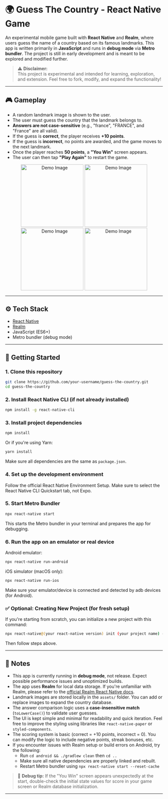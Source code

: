# 🌍 Guess The Country - React Native Game

An experimental mobile game built with **React Native** and **Realm**, where users guess the name of a country based on its famous landmarks. This app is written primarily in **JavaScript** and runs in **debug mode** via **Metro bundler**. The project is still in early development and is meant to be explored and modified further.

> ⚠️ **Disclaimer:**  
> This project is experimental and intended for learning, exploration, and extension. Feel free to fork, modify, and expand the functionality!

---

## 🎮 Gameplay

- A random landmark image is shown to the user.
- The user must guess the country that the landmark belongs to.
- **Answers are not case-sensitive** (e.g., "france", "FRANCE", and "France" are all valid).
- If the guess is **correct**, the player receives **+10 points**.
- If the guess is **incorrect**, no points are awarded, and the game moves to the next landmark.
- Once the player reaches **50 points**, a **"You Win"** screen appears.
- The user can then tap **"Play Again"** to restart the game.

<div align="center">
  <img src="https://i.postimg.cc/nLLVJnY4/Whats-App-Image-2025-05-18-at-15-30-08.jpg" alt="Demo Image" style="width: 200px; height: auto;" />
  <img src="https://i.postimg.cc/LXYHJvWh/Whats-App-Image-2025-05-18-at-15-30-08-1.jpg" alt="Demo Image" style="width: 200px; height: auto;" />
  <img src="https://i.postimg.cc/wxNqHfJG/Whats-App-Image-2025-05-18-at-15-30-09.jpg" alt="Demo Image" style="width: 200px; height: auto;" />
  <img src="https://i.postimg.cc/QxrXMQJx/Whats-App-Image-2025-05-18-at-15-30-09-1.jpg" alt="Demo Image" style="width: 200px; height: auto;" />
</div>

---

## ⚙️ Tech Stack

- [React Native](https://reactnative.dev/)
- [Realm](https://www.mongodb.com/docs/realm/sdk/react-native/)
- JavaScript (ES6+)
- Metro bundler (debug mode)

---

## 🚀 Getting Started

### 1. Clone this repository

```bash
git clone https://github.com/your-username/guess-the-country.git
cd guess-the-country
```

### 2. Install React Native CLI (if not already installed)
```bash
npm install -g react-native-cli
```

### 3. Install project dependencies
```bash
npm install
```
Or if you're using Yarn:
```bash
yarn install
```
Make sure all dependencies are the same as `package.json`.

### 4. Set up the development environment
Follow the official React Native Environment Setup.
Make sure to select the React Native CLI Quickstart tab, not Expo.

### 5. Start Metro Bundler
```bash
npx react-native start
```
This starts the Metro bundler in your terminal and prepares the app for debugging.

### 6. Run the app on an emulator or real device
Android emulator:
```bash
npx react-native run-android
```
iOS simulator (macOS only):
```bash
npx react-native run-ios
```
Make sure your emulator/device is connected and detected by adb devices (for Android).

### ✅ Optional: Creating New Project (for fresh setup)
If you're starting from scratch, you can initialize a new project with this command:
```bash
npx react-native@(your react-native version) init (your project name) --version (your react-native version)
```
Then follow steps above.

---
## 📝 Notes
- This app is currently running in **debug mode**, not release. Expect possible performance issues and unoptimized builds.
- The app uses **Realm** for local data storage. If you're unfamiliar with Realm, please refer to the [official Realm React Native docs](https://www.mongodb.com/docs/realm/sdk/react-native/).
- Landmark images are stored locally in the `assets/` folder. You can add or replace images to expand the country database.
- The answer comparison logic uses a **case-insensitive match** (`toLowerCase()`) to validate user guesses.
- The UI is kept simple and minimal for readability and quick iteration. Feel free to improve the styling using libraries like `react-native-paper` or `styled-components`.
- The scoring system is basic (correct = +10 points, incorrect = 0). You can modify the logic to include negative points, streak bonuses, etc.
- If you encounter issues with Realm setup or build errors on Android, try the following:
  - Run `cd android && ./gradlew clean` then `cd ..`
  - Make sure all native dependencies are properly linked and rebuilt.
  - Restart Metro bundler using `npx react-native start --reset-cache`

> 🔧 **Debug tip:** If the "You Win" screen appears unexpectedly at the start, double-check the initial state values for score in your game screen or Realm database initialization.

---
